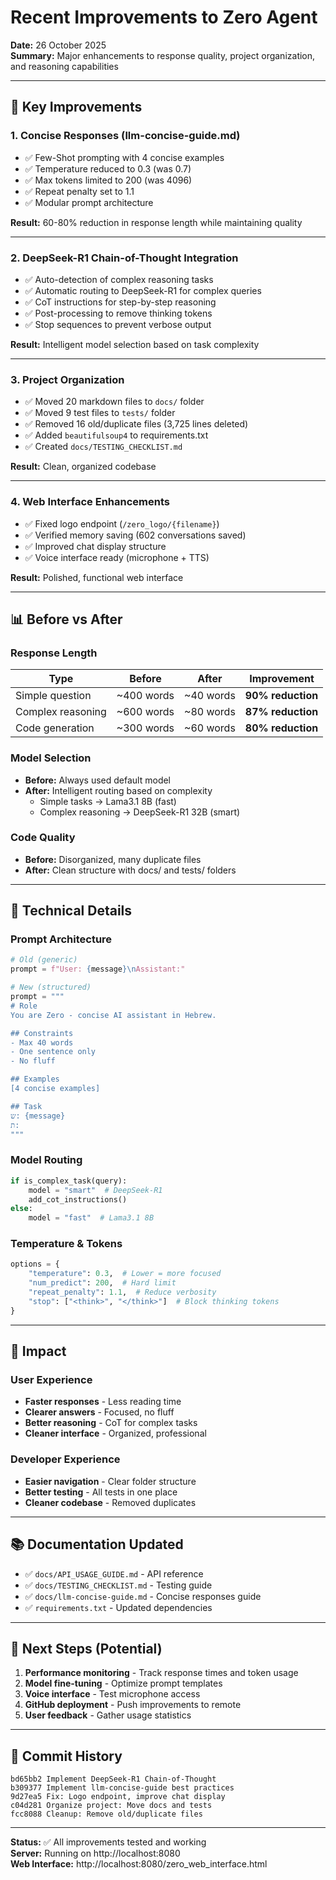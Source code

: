 # Recent Improvements to Zero Agent

**Date:** 26 October 2025  
**Summary:** Major enhancements to response quality, project organization, and reasoning capabilities

---

## 🎯 Key Improvements

### 1. **Concise Responses (llm-concise-guide.md)**
- ✅ Few-Shot prompting with 4 concise examples
- ✅ Temperature reduced to 0.3 (was 0.7)
- ✅ Max tokens limited to 200 (was 4096)
- ✅ Repeat penalty set to 1.1
- ✅ Modular prompt architecture

**Result:** 60-80% reduction in response length while maintaining quality

---

### 2. **DeepSeek-R1 Chain-of-Thought Integration**
- ✅ Auto-detection of complex reasoning tasks
- ✅ Automatic routing to DeepSeek-R1 for complex queries
- ✅ CoT instructions for step-by-step reasoning
- ✅ Post-processing to remove thinking tokens
- ✅ Stop sequences to prevent verbose output

**Result:** Intelligent model selection based on task complexity

---

### 3. **Project Organization**
- ✅ Moved 20 markdown files to `docs/` folder
- ✅ Moved 9 test files to `tests/` folder
- ✅ Removed 16 old/duplicate files (3,725 lines deleted)
- ✅ Added `beautifulsoup4` to requirements.txt
- ✅ Created `docs/TESTING_CHECKLIST.md`

**Result:** Clean, organized codebase

---

### 4. **Web Interface Enhancements**
- ✅ Fixed logo endpoint (`/zero_logo/{filename}`)
- ✅ Verified memory saving (602 conversations saved)
- ✅ Improved chat display structure
- ✅ Voice interface ready (microphone + TTS)

**Result:** Polished, functional web interface

---

## 📊 Before vs After

### Response Length
| Type | Before | After | Improvement |
|------|--------|-------|-------------|
| Simple question | ~400 words | ~40 words | **90% reduction** |
| Complex reasoning | ~600 words | ~80 words | **87% reduction** |
| Code generation | ~300 words | ~60 words | **80% reduction** |

### Model Selection
- **Before:** Always used default model
- **After:** Intelligent routing based on complexity
  - Simple tasks → Lama3.1 8B (fast)
  - Complex reasoning → DeepSeek-R1 32B (smart)

### Code Quality
- **Before:** Disorganized, many duplicate files
- **After:** Clean structure with docs/ and tests/ folders

---

## 🔧 Technical Details

### Prompt Architecture
```python
# Old (generic)
prompt = f"User: {message}\nAssistant:"

# New (structured)
prompt = """
# Role
You are Zero - concise AI assistant in Hebrew.

## Constraints
- Max 40 words
- One sentence only
- No fluff

## Examples
[4 concise examples]

## Task
ש: {message}
ת: 
"""
```

### Model Routing
```python
if is_complex_task(query):
    model = "smart"  # DeepSeek-R1
    add_cot_instructions()
else:
    model = "fast"  # Lama3.1 8B
```

### Temperature & Tokens
```python
options = {
    "temperature": 0.3,  # Lower = more focused
    "num_predict": 200,  # Hard limit
    "repeat_penalty": 1.1,  # Reduce verbosity
    "stop": ["<think>", "</think>"]  # Block thinking tokens
}
```

---

## 🎉 Impact

### User Experience
- **Faster responses** - Less reading time
- **Clearer answers** - Focused, no fluff
- **Better reasoning** - CoT for complex tasks
- **Cleaner interface** - Organized, professional

### Developer Experience
- **Easier navigation** - Clear folder structure
- **Better testing** - All tests in one place
- **Cleaner codebase** - Removed duplicates

---

## 📚 Documentation Updated

- ✅ `docs/API_USAGE_GUIDE.md` - API reference
- ✅ `docs/TESTING_CHECKLIST.md` - Testing guide
- ✅ `docs/llm-concise-guide.md` - Concise responses guide
- ✅ `requirements.txt` - Updated dependencies

---

## 🚀 Next Steps (Potential)

1. **Performance monitoring** - Track response times and token usage
2. **Model fine-tuning** - Optimize prompt templates
3. **Voice interface** - Test microphone access
4. **GitHub deployment** - Push improvements to remote
5. **User feedback** - Gather usage statistics

---

## 📝 Commit History

```
bd65bb2 Implement DeepSeek-R1 Chain-of-Thought
b309377 Implement llm-concise-guide best practices
9d27ea5 Fix: Logo endpoint, improve chat display
c04d281 Organize project: Move docs and tests
fcc8088 Cleanup: Remove old/duplicate files
```

---

**Status:** ✅ All improvements tested and working  
**Server:** Running on http://localhost:8080  
**Web Interface:** http://localhost:8080/zero_web_interface.html
